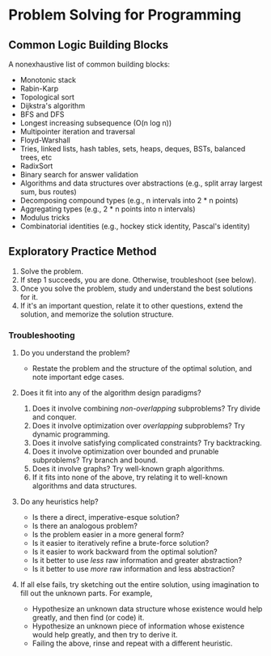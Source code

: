 # Problem Solving for Programming

## Common Logic Building Blocks

A nonexhaustive list of common building blocks:
- Monotonic stack
- Rabin-Karp
- Topological sort
- Dijkstra's algorithm
- BFS and DFS
- Longest increasing subsequence (O(n log n))
- Multipointer iteration and traversal
- Floyd-Warshall
- Tries, linked lists, hash tables, sets, heaps, deques, BSTs, balanced trees, etc
- RadixSort
- Binary search for answer validation
- Algorithms and data structures over abstractions (e.g., split array largest sum, bus routes)
- Decomposing compound types (e.g., n intervals into 2 * n points)
- Aggregating types (e.g., 2 * n points into n intervals)
- Modulus tricks
- Combinatorial identities (e.g., hockey stick identity, Pascal's identity)

## Exploratory Practice Method

1. Solve the problem.
2. If step 1 succeeds, you are done. Otherwise, troubleshoot (see below).
3. Once you solve the problem, study and understand the best solutions for it.
4. If it's an important question, relate it to other questions, extend the solution, and memorize the solution structure.


### Troubleshooting

1. Do you understand the problem?

   - Restate the problem and the structure of the optimal solution, and note important edge cases.

2. Does it fit into any of the algorithm design paradigms?

   1. Does it involve combining *non-overlapping* subproblems? Try divide and conquer.
   2. Does it involve optimization over *overlapping* subproblems? Try dynamic programming.
   3. Does it involve satisfying complicated constraints? Try backtracking.
   4. Does it involve optimization over bounded and prunable subproblems? Try branch and bound.
   5. Does it involve graphs? Try well-known graph algorithms.
   6. If it fits into none of the above, try relating it to well-known algorithms and data structures.

3. Do any heuristics help?

   - Is there a direct, imperative-esque solution?
   - Is there an analogous problem?
   - Is the problem easier in a more general form?
   - Is it easier to iteratively refine a brute-force solution?
   - Is it easier to work backward from the optimal solution?
   - Is it better to use *less* raw information and greater abstraction?
   - Is it better to use *more* raw information and less abstraction?

4. If all else fails, try sketching out the entire solution, using imagination to fill out the unknown parts. For example,

   - Hypothesize an unknown data structure whose existence would help greatly, and then find (or code) it.
   - Hypothesize an unknown piece of information whose existence would help greatly, and then try to derive it.
   - Failing the above, rinse and repeat with a different heuristic.
